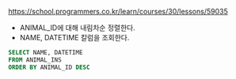 https://school.programmers.co.kr/learn/courses/30/lessons/59035

- ANIMAL_ID에 대해 내림차순 정렬한다.
- NAME, DATETIME 칼럼을 조회한다.

```sql
SELECT NAME, DATETIME
FROM ANIMAL_INS
ORDER BY ANIMAL_ID DESC
```
